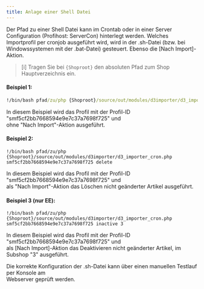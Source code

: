 ```yaml
---
title: Anlage einer Shell Datei
---
```

Der Pfad zu einer Shell Datei kann im Crontab oder in einer Server Configuration (Profihost: ServerCon) hinterlegt werden. 
Welches Importprofil per cronjob ausgeführt wird, wird in der .sh-Datei (bzw. bei Windowssystemen mit der .bat-Datei) gesteuert. Ebenso die [Nach Import]-Aktion.  

> [i] Tragen Sie bei `{Shoproot}` den absoluten Pfad zum Shop Hauptverzeichnis ein.

#### Beispiel 1:
```cmd
!/bin/bash pfad/zu/php {Shoproot}/source/out/modules/d3importer/d3_importer_cron.php smf5cf2bb7668594e9e7c37a7698f725
```
 
In diesem Beispiel wird das Profil mit der Profil-ID "smf5cf2bb7668594e9e7c37a7698f725" und  
ohne "Nach Import"-Aktion ausgeführt. 
 
#### Beispiel 2:
```
!/bin/bash pfad/zu/php {Shoproot}/source/out/modules/d3importer/d3_importer_cron.php smf5cf2bb7668594e9e7c37a7698f725 delete
```
 
In diesem Beispiel wird das Profil mit der Profil-ID  
"smf5cf2bb7668594e9e7c37a7698f725" und  
als "Nach Import"-Aktion das Löschen nicht geänderter Artikel ausgeführt. 

#### Beispiel 3 (nur EE):
```
!/bin/bash pfad/zu/php {Shoproot}/source/out/modules/d3importer/d3_importer_cron.php smf5cf2bb7668594e9e7c37a7698f725 inactive 3
```
 
In diesem Beispiel wird das Profil mit der Profil-ID  
"smf5cf2bb7668594e9e7c37a7698f725" und  
als [Nach Import]-Aktion das Deaktivieren nicht geänderter Artikel, im Subshop "3" ausgeführt.  

Die korrekte Konfiguration der .sh-Datei kann über einen manuellen Testlauf per Konsole am  
Webserver geprüft werden.  
